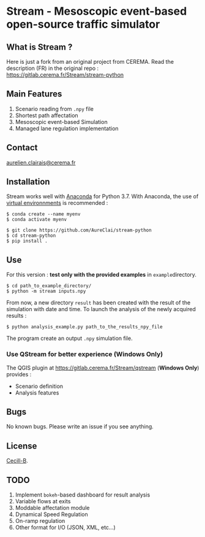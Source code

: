 # Stream - Mesoscopic event-based open-source traffic simulator

## What is **Stream** ?

Here is just a fork from an original project from CEREMA.
Read the description (FR) in the original repo : https://gitlab.cerema.fr/Stream/stream-python

## Main Features

1. Scenario reading from `.npy` file
2. Shortest path affectation
3. Mesoscopic event-based Simulation
4. Managed lane regulation implementation

## Contact

aurelien.clairais@cerema.fr

## Installation

Stream works well with [Anaconda](https://www.anaconda.com/distribution/) for Python 3.7.
With Anaconda, the use of [virtual environnments](https://docs.conda.io/projects/conda/en/latest/user-guide/tasks/manage-environments.html) is recommended :

```
$ conda create --name myenv
$ conda activate myenv
```

```console
$ git clone https://github.com/AureClai/stream-python
$ cd stream-python
$ pip install .
```

## Use

For this version : **test only with the provided examples** in `example`directory.

```
$ cd path_to_example_directory/
$ python -m stream inputs.npy
```

From now, a new directory `result` has been created with the result of the simulation with date and time.
To launch the analysis of the newly acquired results :

```console
$ python analysis_example.py path_to_the_results_npy_file
```

The program create an output `.npy` simulation file.

### Use QStream for better experience (**Windows Only**)

The QGIS plugin at https://gitlab.cerema.fr/Stream/qstream (**Windows Only**) provides :

- Scenario definition
- Analysis features

## Bugs

No known bugs. Please write an issue if you see anything.

## License

[Cecill-B](http://www.cecill.info/licences/Licence_CeCILL-B_V1-fr.html).

## TODO

1. Implement `bokeh`-based dashboard for result analysis
2. Variable flows at exits
3. Moddable affectation module
4. Dynamical Speed Regulation
5. On-ramp regulation
6. Other format for I/O (JSON, XML, etc...)
